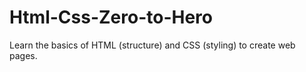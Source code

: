 # Html-Css-Zero-to-Hero
Learn the basics of HTML (structure) and CSS (styling) to create web pages.
